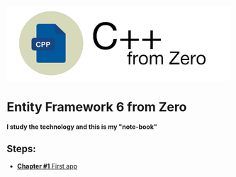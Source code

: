 [![Logo](https://raw.githubusercontent.com/ogycode/CPPFromZero/master/merch/logo.jpg)](https://github.com/ogycode/CPPFromZero)

# Entity Framework 6 from Zero
**I study the technology and this is my "note-book"**

## Steps:
  - [**Chapter #1** First app](https://github.com/verloka/EF6FromZero/tree/master/src/Chapter_1/Chapter_1)